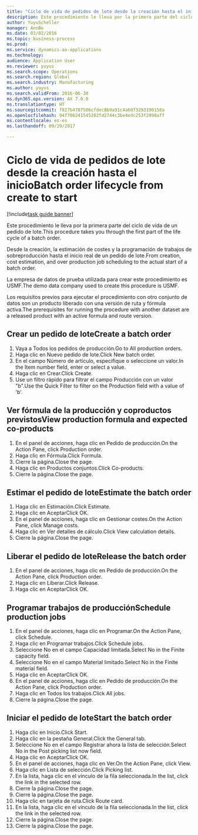 ```yaml
--- 
title: "Ciclo de vida de pedidos de lote desde la creación hasta el inicio"
description: Este procedimiento le lleva por la primera parte del ciclo de vida de un pedido de lote.
author: YuyuScheller
manager: AnnBe
ms.date: 03/02/2016
ms.topic: business-process
ms.prod: 
ms.service: dynamics-ax-applications
ms.technology: 
audience: Application User
ms.reviewer: yuyus
ms.search.scope: Operations
ms.search.region: Global
ms.search.industry: Manufacturing
ms.author: yuyus
ms.search.validFrom: 2016-06-30
ms.dyn365.ops.version: AX 7.0.0
ms.translationtype: HT
ms.sourcegitcommit: f827b4787506cfdec8b9a91c4a68f3293190158a
ms.openlocfilehash: 94f706241545282fd2744c3be4edc253f2998aff
ms.contentlocale: es-es
ms.lasthandoff: 09/29/2017

---
```

# <a name="batch-order-lifecycle-from-create-to-start"></a><span data-ttu-id="8404b-103">Ciclo de vida de pedidos de lote desde la creación hasta el inicio</span><span class="sxs-lookup"><span data-stu-id="8404b-103">Batch order lifecycle from create to start</span></span>

[!include[task guide banner](../../includes/task-guide-banner.md)]

<span data-ttu-id="8404b-104">Este procedimiento le lleva por la primera parte del ciclo de vida de un pedido de lote.</span><span class="sxs-lookup"><span data-stu-id="8404b-104">This procedure takes you through the first part of the life cycle of a batch order.</span></span>

<span data-ttu-id="8404b-105">Desde la creación, la estimación de costes y la programación de trabajos de sobreproducción hasta el inicio real de un pedido de lote.</span><span class="sxs-lookup"><span data-stu-id="8404b-105">From creation, cost estimation, and over production job scheduling to the actual start of a batch order.</span></span>



<span data-ttu-id="8404b-106">La empresa de datos de prueba utilizada para crear este procedimiento es USMF.</span><span class="sxs-lookup"><span data-stu-id="8404b-106">The demo data company used to create this procedure is USMF.</span></span> 



<span data-ttu-id="8404b-107">Los requisitos previos para ejecutar el procedimiento con otro conjunto de datos son un producto liberado con una versión de ruta y fórmula activa.</span><span class="sxs-lookup"><span data-stu-id="8404b-107">The prerequisites for running the procedure with another dataset are a released product with an active formula and route version.</span></span>


## <a name="create-a-batch-order"></a><span data-ttu-id="8404b-108">Crear un pedido de lote</span><span class="sxs-lookup"><span data-stu-id="8404b-108">Create a batch order</span></span>
1. <span data-ttu-id="8404b-109">Vaya a Todos los pedidos de producción.</span><span class="sxs-lookup"><span data-stu-id="8404b-109">Go to All production orders.</span></span>
2. <span data-ttu-id="8404b-110">Haga clic en Nuevo pedido de lote.</span><span class="sxs-lookup"><span data-stu-id="8404b-110">Click New batch order.</span></span>
3. <span data-ttu-id="8404b-111">En el campo Número de artículo, especifique o seleccione un valor.</span><span class="sxs-lookup"><span data-stu-id="8404b-111">In the Item number field, enter or select a value.</span></span>
4. <span data-ttu-id="8404b-112">Haga clic en Crear.</span><span class="sxs-lookup"><span data-stu-id="8404b-112">Click Create.</span></span>
5. <span data-ttu-id="8404b-113">Use un filtro rápido para filtrar el campo Producción con un valor "b".</span><span class="sxs-lookup"><span data-stu-id="8404b-113">Use the Quick Filter to filter on the Production field with a value of 'b'.</span></span>

## <a name="view-production-formula-and-expected-co-products"></a><span data-ttu-id="8404b-114">Ver fórmula de la producción y coproductos previstos</span><span class="sxs-lookup"><span data-stu-id="8404b-114">View production formula and expected co-products</span></span>
1. <span data-ttu-id="8404b-115">En el panel de acciones, haga clic en Pedido de producción.</span><span class="sxs-lookup"><span data-stu-id="8404b-115">On the Action Pane, click Production order.</span></span>
2. <span data-ttu-id="8404b-116">Haga clic en Fórmula.</span><span class="sxs-lookup"><span data-stu-id="8404b-116">Click Formula.</span></span>
3. <span data-ttu-id="8404b-117">Cierre la página.</span><span class="sxs-lookup"><span data-stu-id="8404b-117">Close the page.</span></span>
4. <span data-ttu-id="8404b-118">Haga clic en Productos conjuntos.</span><span class="sxs-lookup"><span data-stu-id="8404b-118">Click Co-products.</span></span>
5. <span data-ttu-id="8404b-119">Cierre la página.</span><span class="sxs-lookup"><span data-stu-id="8404b-119">Close the page.</span></span>

## <a name="estimate-the-batch-order"></a><span data-ttu-id="8404b-120">Estimar el pedido de lote</span><span class="sxs-lookup"><span data-stu-id="8404b-120">Estimate the batch order</span></span>
1. <span data-ttu-id="8404b-121">Haga clic en Estimación.</span><span class="sxs-lookup"><span data-stu-id="8404b-121">Click Estimate.</span></span>
2. <span data-ttu-id="8404b-122">Haga clic en Aceptar</span><span class="sxs-lookup"><span data-stu-id="8404b-122">Click OK.</span></span>
3. <span data-ttu-id="8404b-123">En el panel de acciones, haga clic en Gestionar costes.</span><span class="sxs-lookup"><span data-stu-id="8404b-123">On the Action Pane, click Manage costs.</span></span>
4. <span data-ttu-id="8404b-124">Haga clic en Ver detalles de cálculo.</span><span class="sxs-lookup"><span data-stu-id="8404b-124">Click View calculation details.</span></span>
5. <span data-ttu-id="8404b-125">Cierre la página.</span><span class="sxs-lookup"><span data-stu-id="8404b-125">Close the page.</span></span>

## <a name="release-the-batch-order"></a><span data-ttu-id="8404b-126">Liberar el pedido de lote</span><span class="sxs-lookup"><span data-stu-id="8404b-126">Release the batch order</span></span>
1. <span data-ttu-id="8404b-127">En el panel de acciones, haga clic en Pedido de producción.</span><span class="sxs-lookup"><span data-stu-id="8404b-127">On the Action Pane, click Production order.</span></span>
2. <span data-ttu-id="8404b-128">Haga clic en Liberar.</span><span class="sxs-lookup"><span data-stu-id="8404b-128">Click Release.</span></span>
3. <span data-ttu-id="8404b-129">Haga clic en Aceptar</span><span class="sxs-lookup"><span data-stu-id="8404b-129">Click OK.</span></span>

## <a name="schedule-production-jobs"></a><span data-ttu-id="8404b-130">Programar trabajos de producción</span><span class="sxs-lookup"><span data-stu-id="8404b-130">Schedule production jobs</span></span>
1. <span data-ttu-id="8404b-131">En el panel de acciones, haga clic en Programar.</span><span class="sxs-lookup"><span data-stu-id="8404b-131">On the Action Pane, click Schedule.</span></span>
2. <span data-ttu-id="8404b-132">Haga clic en Programar trabajos.</span><span class="sxs-lookup"><span data-stu-id="8404b-132">Click Schedule jobs.</span></span>
3. <span data-ttu-id="8404b-133">Seleccione No en el campo Capacidad limitada.</span><span class="sxs-lookup"><span data-stu-id="8404b-133">Select No in the Finite capacity field.</span></span>
4. <span data-ttu-id="8404b-134">Seleccione No en el campo Material limitado.</span><span class="sxs-lookup"><span data-stu-id="8404b-134">Select No in the Finite material field.</span></span>
5. <span data-ttu-id="8404b-135">Haga clic en Aceptar</span><span class="sxs-lookup"><span data-stu-id="8404b-135">Click OK.</span></span>
6. <span data-ttu-id="8404b-136">En el panel de acciones, haga clic en Pedido de producción.</span><span class="sxs-lookup"><span data-stu-id="8404b-136">On the Action Pane, click Production order.</span></span>
7. <span data-ttu-id="8404b-137">Haga clic en Todos los trabajos.</span><span class="sxs-lookup"><span data-stu-id="8404b-137">Click All jobs.</span></span>
8. <span data-ttu-id="8404b-138">Cierre la página.</span><span class="sxs-lookup"><span data-stu-id="8404b-138">Close the page.</span></span>

## <a name="start-the-batch-order"></a><span data-ttu-id="8404b-139">Iniciar el pedido de lote</span><span class="sxs-lookup"><span data-stu-id="8404b-139">Start the batch order</span></span>
1. <span data-ttu-id="8404b-140">Haga clic en Inicio.</span><span class="sxs-lookup"><span data-stu-id="8404b-140">Click Start.</span></span>
2. <span data-ttu-id="8404b-141">Haga clic en la pestaña General.</span><span class="sxs-lookup"><span data-stu-id="8404b-141">Click the General tab.</span></span>
3. <span data-ttu-id="8404b-142">Seleccione No en el campo Registrar ahora la lista de selección.</span><span class="sxs-lookup"><span data-stu-id="8404b-142">Select No in the Post picking list now field.</span></span>
4. <span data-ttu-id="8404b-143">Haga clic en Aceptar</span><span class="sxs-lookup"><span data-stu-id="8404b-143">Click OK.</span></span>
5. <span data-ttu-id="8404b-144">En el panel de acciones, haga clic en Ver.</span><span class="sxs-lookup"><span data-stu-id="8404b-144">On the Action Pane, click View.</span></span>
6. <span data-ttu-id="8404b-145">Haga clic en Lista de selección.</span><span class="sxs-lookup"><span data-stu-id="8404b-145">Click Picking list.</span></span>
7. <span data-ttu-id="8404b-146">En la lista, haga clic en el vínculo de la fila seleccionada.</span><span class="sxs-lookup"><span data-stu-id="8404b-146">In the list, click the link in the selected row.</span></span>
8. <span data-ttu-id="8404b-147">Cierre la página.</span><span class="sxs-lookup"><span data-stu-id="8404b-147">Close the page.</span></span>
9. <span data-ttu-id="8404b-148">Cierre la página.</span><span class="sxs-lookup"><span data-stu-id="8404b-148">Close the page.</span></span>
10. <span data-ttu-id="8404b-149">Haga clic en tarjeta de ruta.</span><span class="sxs-lookup"><span data-stu-id="8404b-149">Click Route card.</span></span>
11. <span data-ttu-id="8404b-150">En la lista, haga clic en el vínculo de la fila seleccionada.</span><span class="sxs-lookup"><span data-stu-id="8404b-150">In the list, click the link in the selected row.</span></span>
12. <span data-ttu-id="8404b-151">Cierre la página.</span><span class="sxs-lookup"><span data-stu-id="8404b-151">Close the page.</span></span>
13. <span data-ttu-id="8404b-152">Cierre la página.</span><span class="sxs-lookup"><span data-stu-id="8404b-152">Close the page.</span></span>


